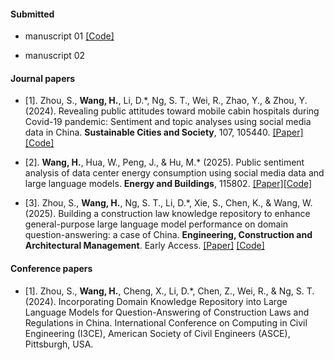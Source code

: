 #### Submitted

- manuscript 01 [[Code]](https://github.com/ayupow/Smart-Agents-for-the-Recovery-of-Interdependent-Infrastructure-Networks)

- manuscript 02

#### Journal papers
- [1]. Zhou, S., <strong>Wang, H.</strong>, Li, D.*, Ng, S. T., Wei, R., Zhao, Y., & Zhou, Y. (2024). Revealing public attitudes toward mobile cabin hospitals during Covid-19 pandemic: Sentiment and topic analyses using social media data in China. <strong>Sustainable Cities and Society</strong>, 107, 105440. [[Paper]](https://www.sciencedirect.com/science/article/pii/S2210670724002683)[[Code]](https://github.com/0AnonymousSite0/Mining-Social-Media-Data-for-Revealing-Public-Attitudes-toward-Mobile-Cabin-Hospitals)

- [2]. <strong>Wang, H.</strong>, Hua, W., Peng, J., & Hu, M.* (2025). Public sentiment analysis of data center energy consumption using social media data and large language models. <strong>Energy and Buildings</strong>, 115802. [[Paper]](https://www.sciencedirect.com/science/article/pii/S0378778825005328)[[Code]](https://github.com/bior-lab/sentimental_analysis_data_center_energy_consumption)

- [3]. Zhou, S., <strong>Wang, H.</strong>, Ng, S. T., Li, D.*, Xie, S., Chen, K., & Wang, W. (2025). Building a construction law knowledge repository to enhance general-purpose large language model performance on domain question-answering: a case of China. <strong>Engineering, Construction and Architectural Management</strong>. Early Access. [[Paper]](https://www.emerald.com/ecam/article-abstract/doi/10.1108/ECAM-06-2024-0701/1259739/Building-a-construction-law-knowledge-repository?redirectedFrom=fulltext) [[Code]](https://github.com/0AnonymousSite0/Question_Answering_of_Construction_Laws)

#### Conference papers
- [1]. Zhou, S., <strong>Wang, H.</strong>, Cheng, X., Li, D.*, Chen, Z., Wei, R., & Ng, S. T. (2024). Incorporating Domain Knowledge Repository into Large Language Models for Question-Answering of Construction Laws and Regulations in China. International Conference on Computing in Civil Engineering (I3CE), American Society of Civil Engineers (ASCE), Pittsburgh, USA.
